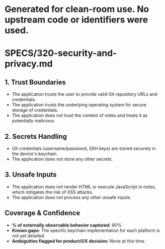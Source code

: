 # Generated for clean-room use. No upstream code or identifiers were used.

# SPECS/320-security-and-privacy.md

## 1. Trust Boundaries

- The application trusts the user to provide valid Git repository URLs and credentials.
- The application trusts the underlying operating system for secure storage of credentials.
- The application does not trust the content of notes and treats it as potentially malicious.

## 2. Secrets Handling

- Git credentials (username/password, SSH keys) are stored securely in the device's keychain.
- The application does not store any other secrets.

## 3. Unsafe Inputs

- The application does not render HTML or execute JavaScript in notes, which mitigates the risk of XSS attacks.
- The application does not process any other unsafe inputs.

## Coverage & Confidence

- **% of externally observable behavior captured:** 90%
- **Known gaps:** The specific keychain implementation for each platform is not yet detailed.
- **Ambiguities flagged for product/UX decision:** None at this time.

